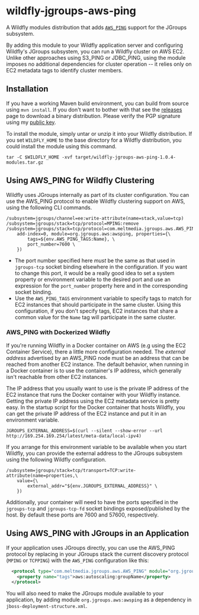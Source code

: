 wildfly-jgroups-aws-ping
========================

A Wildfly modules distribution that adds [`AWS_PING`](https://github.com/meltmedia/jgroups-aws) support for the JGroups subsystem.

By adding this module to your Wildfly application server and configuring Wildfly's JGroups subsystem, you can run a Wildfly cluster on AWS EC2. Unlike other approaches using S3_PING or JDBC_PING, using the module imposes no additional dependencies for cluster operation -- it relies only on EC2 metadata tags to identify cluster members.

Installation
-------------

If you have a working Maven build environment, you can build from source using `mvn install`. If you don't want to bother with that see the [releases](https://github.com/soulwing/wildfly-jgroups-aws-ping/releases) page to download a binary distribution. Please verify the PGP signature using my [public key](https://keybase.io/ceharris).

To install the module, simply untar or unzip it into your Wildfly distribution. If you set `WILDFLY_HOME` to the base directory for a Wildfly distribution, you could install the module using this command.

```
tar -C $WILDFLY_HOME -xvf target/wildfly-jgroups-aws-ping-1.0.4-modules.tar.gz
```

Using AWS_PING for Wildfly Clustering
-------------------------------------

Wildfly uses JGroups internally as part of its cluster configuration. You can use the AWS_PING protocol to enable Wildfly clustering support on AWS, using the following CLI commands.

```
/subsystem=jgroups/channel=ee:write-attribute(name=stack,value=tcp)
/subsystem=jgroups/stack=tcp/protocol=MPING:remove
/subsystem=jgroups/stack=tcp/protocol=com.meltmedia.jgroups.aws.AWS_PING:add(\
    add-index=0, module=org.jgroups.aws:awsping, properties={\
        tags=${env.AWS_PING_TAGS:Name}, \
        port_number=7600 \
    })
```

* The port number specified here _must_ be the same as that used in `jgroups-tcp` socket binding elsewhere
  in the configuration. If you want to change this port, it would be a really good idea to set a system property 
  or environment variable to the desired port and use an expression for the `port_number` property here and in the
  corresponding socket binding.
* Use the `AWS_PING_TAGS` environment variable to specify tags to match for EC2 instances that should participate 
  in the same cluster. Using this configuration, if you don't specify tags, EC2 instances that share a common value 
  for the `Name` tag will participate in the same cluster.

### AWS_PING with Dockerized Wildfly

If you're running Wildfly in a Docker container on AWS (e.g using the EC2 Container Service), there a little more 
configuration needed. The _external address_ advertised by an AWS_PING node must be an address that can be reached from another EC2 instance. The default behavior, when running in a Docker container is to use the container's IP address, which generally isn't reachable from other EC2 instances.

The IP address that you usually want to use is the private IP address of the EC2 instance that runs the Docker container with your Wildfly instance. Getting the private IP address using the EC2 metadata service is pretty easy. In the startup script for the Docker container that hosts Wildfly, you can get the private IP address of the EC2 instance and put it in an environment variable.

```
JGROUPS_EXTERNAL_ADDRESS=$(curl --silent --show-error --url http://169.254.169.254/latest/meta-data/local-ipv4)
```

If you arrange for this environment variable to be available when you start Wildfly, you can provide the external address to the JGroups subsystem using the following Wildfly configuration.

```
/subsystem=jgroups/stack=tcp/transport=TCP:write-attribute(name=properties,\
    value={\
        external_addr="${env.JGROUPS_EXTERNAL_ADDRESS}" \
    })
```

Additionally, your container will need to have the ports specified in the `jgroups-tcp` and `jgroups-tcp-fd` socket bindings exposed/published by the host. By default these ports are 7600 and 57600, respectively.


Using AWS_PING with JGroups in an Application
---------------------------------------------

If your application uses JGroups directly, you can use the AWS_PING protocol by replacing in your JGroups stack the current discovery protocol (`MPING` or `TCPPING`) with the `AWS_PING` configuration like this:

``` xml
  <protocol type="com.meltmedia.jgroups.aws.AWS_PING" module="org.jgroups.aws:awsping">
    <property name="tags">aws:autoscaling:groupName</property>
  </protocol>
```

You will also need to make the JGroups module available to your application, by adding
module `org.jgroups.aws:awsping` as a dependency in `jboss-deployment-structure.xml`.
